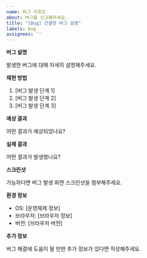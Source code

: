 ```yaml
---
name: 버그 리포트
about: 버그를 신고해주세요.
title: "[Bug] 간결한 버그 설명"
labels: bug
assignees: ''
---
```


**버그 설명**

발생한 버그에 대해 자세히 설명해주세요.

**재현 방법**

1. [버그 발생 단계 1]
2. [버그 발생 단계 2]
3. [버그 발생 단계 3]

**예상 결과**

어떤 결과가 예상되었나요?

**실제 결과**

어떤 결과가 발생했나요?

**스크린샷**

가능하다면 버그 발생 화면 스크린샷을 첨부해주세요.

**환경 정보**

- OS: [운영체제 정보]
- 브라우저: [브라우저 정보]
- 버전: [브라우저 버전]

**추가 정보**

버그 해결에 도움이 될 만한 추가 정보가 있다면 작성해주세요.
